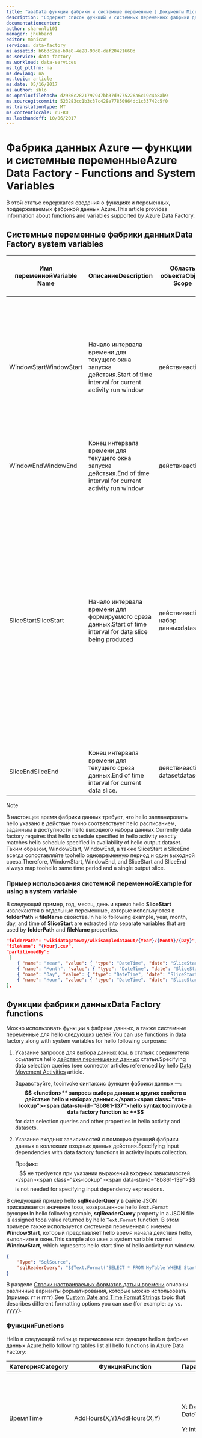 ```yaml
---
title: "aaaData функции фабрики и системные переменные | Документы Microsoft"
description: "Содержит список функций и системных переменных фабрики данных Azure."
documentationcenter: 
author: sharonlo101
manager: jhubbard
editor: monicar
services: data-factory
ms.assetid: b6b3c2ae-b0e8-4e28-90d8-daf20421660d
ms.service: data-factory
ms.workload: data-services
ms.tgt_pltfrm: na
ms.devlang: na
ms.topic: article
ms.date: 05/16/2017
ms.author: shlo
ms.openlocfilehash: d2936c2821797947bb37d9775226a6c19c4b8ab9
ms.sourcegitcommit: 523283cc1b3c37c428e77850964dc1c33742c5f0
ms.translationtype: MT
ms.contentlocale: ru-RU
ms.lasthandoff: 10/06/2017
---
```

# <a name="azure-data-factory---functions-and-system-variables"></a><span data-ttu-id="8b861-103">Фабрика данных Azure — функции и системные переменные</span><span class="sxs-lookup"><span data-stu-id="8b861-103">Azure Data Factory - Functions and System Variables</span></span>
<span data-ttu-id="8b861-104">В этой статье содержатся сведения о функциях и переменных, поддерживаемых фабрикой данных Azure.</span><span class="sxs-lookup"><span data-stu-id="8b861-104">This article provides information about functions and variables supported by Azure Data Factory.</span></span>

## <a name="data-factory-system-variables"></a><span data-ttu-id="8b861-105">Системные переменные фабрики данных</span><span class="sxs-lookup"><span data-stu-id="8b861-105">Data Factory system variables</span></span>
| <span data-ttu-id="8b861-106">Имя переменной</span><span class="sxs-lookup"><span data-stu-id="8b861-106">Variable Name</span></span> | <span data-ttu-id="8b861-107">Описание</span><span class="sxs-lookup"><span data-stu-id="8b861-107">Description</span></span> | <span data-ttu-id="8b861-108">Область объекта</span><span class="sxs-lookup"><span data-stu-id="8b861-108">Object Scope</span></span> | <span data-ttu-id="8b861-109">Область JSON и примеры использования</span><span class="sxs-lookup"><span data-stu-id="8b861-109">JSON Scope and Use Cases</span></span> |
| --- | --- | --- | --- |
| <span data-ttu-id="8b861-110">WindowStart</span><span class="sxs-lookup"><span data-stu-id="8b861-110">WindowStart</span></span> |<span data-ttu-id="8b861-111">Начало интервала времени для текущего окна запуска действия.</span><span class="sxs-lookup"><span data-stu-id="8b861-111">Start of time interval for current activity run window</span></span> |<span data-ttu-id="8b861-112">действие</span><span class="sxs-lookup"><span data-stu-id="8b861-112">activity</span></span> |<ol><li><span data-ttu-id="8b861-113">Укажите запросы на выбор данных.</span><span class="sxs-lookup"><span data-stu-id="8b861-113">Specify data selection queries.</span></span> <span data-ttu-id="8b861-114">См. в статьях соединитель, на которые ссылается hello [действия перемещения данных](data-factory-data-movement-activities.md) статьи.</span><span class="sxs-lookup"><span data-stu-id="8b861-114">See connector articles referenced in hello [Data Movement Activities](data-factory-data-movement-activities.md) article.</span></span></li> |
| <span data-ttu-id="8b861-115">WindowEnd</span><span class="sxs-lookup"><span data-stu-id="8b861-115">WindowEnd</span></span> |<span data-ttu-id="8b861-116">Конец интервала времени для текущего окна запуска действия.</span><span class="sxs-lookup"><span data-stu-id="8b861-116">End of time interval for current activity run window</span></span> |<span data-ttu-id="8b861-117">действие</span><span class="sxs-lookup"><span data-stu-id="8b861-117">activity</span></span> |<span data-ttu-id="8b861-118">то же, что и WindowStart.</span><span class="sxs-lookup"><span data-stu-id="8b861-118">same as WindowStart.</span></span> |
| <span data-ttu-id="8b861-119">SliceStart</span><span class="sxs-lookup"><span data-stu-id="8b861-119">SliceStart</span></span> |<span data-ttu-id="8b861-120">Начало интервала времени для формируемого среза данных.</span><span class="sxs-lookup"><span data-stu-id="8b861-120">Start of time interval for data  slice being produced</span></span> |<span data-ttu-id="8b861-121">действие</span><span class="sxs-lookup"><span data-stu-id="8b861-121">activity</span></span><br/><span data-ttu-id="8b861-122">набор данных</span><span class="sxs-lookup"><span data-stu-id="8b861-122">dataset</span></span> |<ol><li><span data-ttu-id="8b861-123">Укажите динамические пути к папкам и имена файлов при работе с [большими двоичными объектами Azure](data-factory-azure-blob-connector.md) и [наборами данных файловой системы](data-factory-onprem-file-system-connector.md).</span><span class="sxs-lookup"><span data-stu-id="8b861-123">Specify dynamic folder paths and file names while working with [Azure Blob](data-factory-azure-blob-connector.md) and [File System datasets](data-factory-onprem-file-system-connector.md).</span></span></li><li><span data-ttu-id="8b861-124">Укажите входные зависимости с помощью функций фабрики данных в коллекции входных данных действия.</span><span class="sxs-lookup"><span data-stu-id="8b861-124">Specify input dependencies with data factory functions in activity inputs collection.</span></span></li></ol> |
| <span data-ttu-id="8b861-125">SliceEnd</span><span class="sxs-lookup"><span data-stu-id="8b861-125">SliceEnd</span></span> |<span data-ttu-id="8b861-126">Конец интервала времени для текущего среза данных.</span><span class="sxs-lookup"><span data-stu-id="8b861-126">End of time interval for current data slice.</span></span> |<span data-ttu-id="8b861-127">действие</span><span class="sxs-lookup"><span data-stu-id="8b861-127">activity</span></span><br/><span data-ttu-id="8b861-128">dataset</span><span class="sxs-lookup"><span data-stu-id="8b861-128">dataset</span></span> |<span data-ttu-id="8b861-129">То же, что и для SliceStart.</span><span class="sxs-lookup"><span data-stu-id="8b861-129">same as SliceStart.</span></span> |

> [!NOTE]
> <span data-ttu-id="8b861-130">В настоящее время фабрики данных требует, что hello запланировать hello указано в действие точно соответствует hello расписанием, заданным в доступности hello выходного набора данных.</span><span class="sxs-lookup"><span data-stu-id="8b861-130">Currently data factory requires that hello schedule specified in hello activity exactly matches hello schedule specified in availability of hello output dataset.</span></span> <span data-ttu-id="8b861-131">Таким образом, WindowStart, WindowEnd, а также SliceStart и SliceEnd всегда сопоставляйте toohello одновременную период и один выходной среза.</span><span class="sxs-lookup"><span data-stu-id="8b861-131">Therefore, WindowStart, WindowEnd, and SliceStart and SliceEnd always map toohello same time period and a single output slice.</span></span>
> 

### <a name="example-for-using-a-system-variable"></a><span data-ttu-id="8b861-132">Пример использования системной переменной</span><span class="sxs-lookup"><span data-stu-id="8b861-132">Example for using a system variable</span></span>
<span data-ttu-id="8b861-133">В следующий пример, год, месяц, день и время hello **SliceStart** извлекаются в отдельные переменные, которые используются в **folderPath** и **fileName** свойства.</span><span class="sxs-lookup"><span data-stu-id="8b861-133">In hello following example, year, month, day, and time of **SliceStart** are extracted into separate variables that are used by **folderPath** and **fileName** properties.</span></span>

```json
"folderPath": "wikidatagateway/wikisampledataout/{Year}/{Month}/{Day}",
"fileName": "{Hour}.csv",
"partitionedBy":
 [
    { "name": "Year", "value": { "type": "DateTime", "date": "SliceStart", "format": "yyyy" } },
    { "name": "Month", "value": { "type": "DateTime", "date": "SliceStart", "format": "MM" } },
    { "name": "Day", "value": { "type": "DateTime", "date": "SliceStart", "format": "dd" } },
    { "name": "Hour", "value": { "type": "DateTime", "date": "SliceStart", "format": "hh" } }
],
```

## <a name="data-factory-functions"></a><span data-ttu-id="8b861-134">Функции фабрики данных</span><span class="sxs-lookup"><span data-stu-id="8b861-134">Data Factory functions</span></span>
<span data-ttu-id="8b861-135">Можно использовать функции в фабрике данных, а также системные переменные для hello следующих целей:</span><span class="sxs-lookup"><span data-stu-id="8b861-135">You can use functions in data factory along with system variables for hello following purposes:</span></span>

1. <span data-ttu-id="8b861-136">Указание запросов для выбора данных (см. в статьях соединителя ссылается hello [действия перемещения данных](data-factory-data-movement-activities.md) статьи.</span><span class="sxs-lookup"><span data-stu-id="8b861-136">Specifying data selection queries (see connector articles referenced by hello [Data Movement Activities](data-factory-data-movement-activities.md) article.</span></span>
   
   <span data-ttu-id="8b861-137">Здравствуйте, tooinvoke синтаксис функции фабрики данных —:  **$$ <function>**  запросы выбора данных и других свойств в действие hello и наборах данных.</span><span class="sxs-lookup"><span data-stu-id="8b861-137">hello syntax tooinvoke a data factory function is: **$$<function>** for data selection queries and other properties in hello activity and datasets.</span></span>  
2. <span data-ttu-id="8b861-138">Указание входных зависимостей с помощью функций фабрики данных в коллекции входных данных действия.</span><span class="sxs-lookup"><span data-stu-id="8b861-138">Specifying input dependencies with data factory functions in activity inputs collection.</span></span>
   
    <span data-ttu-id="8b861-139">Префикс $$ не требуется при указании выражений входных зависимостей.</span><span class="sxs-lookup"><span data-stu-id="8b861-139">$$ is not needed for specifying input dependency expressions.</span></span>     

<span data-ttu-id="8b861-140">В следующий пример hello **sqlReaderQuery** в файле JSON присваивается значение tooa, возвращенное hello `Text.Format` функции.</span><span class="sxs-lookup"><span data-stu-id="8b861-140">In hello following sample, **sqlReaderQuery** property in a JSON file is assigned tooa value returned by hello `Text.Format` function.</span></span> <span data-ttu-id="8b861-141">В этом примере также используется системная переменная с именем **WindowStart**, который представляет hello время начала действия hello, выполните в окне.</span><span class="sxs-lookup"><span data-stu-id="8b861-141">This sample also uses a system variable named **WindowStart**, which represents hello start time of hello activity run window.</span></span>

```json
{
    "Type": "SqlSource",
    "sqlReaderQuery": "$$Text.Format('SELECT * FROM MyTable WHERE StartTime = \\'{0:yyyyMMdd-HH}\\'', WindowStart)"
}
```

<span data-ttu-id="8b861-142">В разделе [Строки настраиваемых форматов даты и времени](https://msdn.microsoft.com/library/8kb3ddd4.aspx) описаны различные варианты форматирования, которые можно использовать (пример: гг и гггг).</span><span class="sxs-lookup"><span data-stu-id="8b861-142">See [Custom Date and Time Format Strings](https://msdn.microsoft.com/library/8kb3ddd4.aspx) topic that describes different formatting options you can use (for example: ay vs. yyyy).</span></span> 

### <a name="functions"></a><span data-ttu-id="8b861-143">Функции</span><span class="sxs-lookup"><span data-stu-id="8b861-143">Functions</span></span>
<span data-ttu-id="8b861-144">Hello в следующей таблице перечислены все функции hello в фабрике данных Azure:</span><span class="sxs-lookup"><span data-stu-id="8b861-144">hello following tables list all hello functions in Azure Data Factory:</span></span>

| <span data-ttu-id="8b861-145">Категория</span><span class="sxs-lookup"><span data-stu-id="8b861-145">Category</span></span> | <span data-ttu-id="8b861-146">Функция</span><span class="sxs-lookup"><span data-stu-id="8b861-146">Function</span></span> | <span data-ttu-id="8b861-147">Параметры</span><span class="sxs-lookup"><span data-stu-id="8b861-147">Parameters</span></span> | <span data-ttu-id="8b861-148">Описание</span><span class="sxs-lookup"><span data-stu-id="8b861-148">Description</span></span> |
| --- | --- | --- | --- |
| <span data-ttu-id="8b861-149">Время</span><span class="sxs-lookup"><span data-stu-id="8b861-149">Time</span></span> |<span data-ttu-id="8b861-150">AddHours(X,Y)</span><span class="sxs-lookup"><span data-stu-id="8b861-150">AddHours(X,Y)</span></span> |<span data-ttu-id="8b861-151">X: DateTime </span><span class="sxs-lookup"><span data-stu-id="8b861-151">X: DateTime</span></span> <br/><br/><span data-ttu-id="8b861-152">Y: int</span><span class="sxs-lookup"><span data-stu-id="8b861-152">Y: int</span></span> |<span data-ttu-id="8b861-153">Добавляет Y часов toohello заданному времени X.</span><span class="sxs-lookup"><span data-stu-id="8b861-153">Adds Y hours toohello given time X.</span></span> <br/><br/><span data-ttu-id="8b861-154">Пример: `9/5/2013 12:00:00 PM + 2 hours = 9/5/2013 2:00:00 PM`</span><span class="sxs-lookup"><span data-stu-id="8b861-154">Example: `9/5/2013 12:00:00 PM + 2 hours = 9/5/2013 2:00:00 PM`</span></span> |
| <span data-ttu-id="8b861-155">Время</span><span class="sxs-lookup"><span data-stu-id="8b861-155">Time</span></span> |<span data-ttu-id="8b861-156">AddMinutes(X,Y)</span><span class="sxs-lookup"><span data-stu-id="8b861-156">AddMinutes(X,Y)</span></span> |<span data-ttu-id="8b861-157">X: DateTime </span><span class="sxs-lookup"><span data-stu-id="8b861-157">X: DateTime</span></span> <br/><br/><span data-ttu-id="8b861-158">Y: int</span><span class="sxs-lookup"><span data-stu-id="8b861-158">Y: int</span></span> |<span data-ttu-id="8b861-159">Добавляет Y минут tooX.</span><span class="sxs-lookup"><span data-stu-id="8b861-159">Adds Y minutes tooX.</span></span><br/><br/><span data-ttu-id="8b861-160">Пример: `9/15/2013 12: 00:00 PM + 15 minutes = 9/15/2013 12: 15:00 PM`</span><span class="sxs-lookup"><span data-stu-id="8b861-160">Example: `9/15/2013 12: 00:00 PM + 15 minutes = 9/15/2013 12: 15:00 PM`</span></span> |
| <span data-ttu-id="8b861-161">Время</span><span class="sxs-lookup"><span data-stu-id="8b861-161">Time</span></span> |<span data-ttu-id="8b861-162">StartOfHour(X)</span><span class="sxs-lookup"><span data-stu-id="8b861-162">StartOfHour(X)</span></span> |<span data-ttu-id="8b861-163">X: DateTime </span><span class="sxs-lookup"><span data-stu-id="8b861-163">X: Datetime</span></span> |<span data-ttu-id="8b861-164">Возвращает hello время начала для часа hello, представленного компонентом часа hello X.</span><span class="sxs-lookup"><span data-stu-id="8b861-164">Gets hello starting time for hello hour represented by hello hour component of X.</span></span> <br/><br/><span data-ttu-id="8b861-165">Пример: `StartOfHour of 9/15/2013 05: 10:23 PM is 9/15/2013 05: 00:00 PM`</span><span class="sxs-lookup"><span data-stu-id="8b861-165">Example: `StartOfHour of 9/15/2013 05: 10:23 PM is 9/15/2013 05: 00:00 PM`</span></span> |
| <span data-ttu-id="8b861-166">Дата</span><span class="sxs-lookup"><span data-stu-id="8b861-166">Date</span></span> |<span data-ttu-id="8b861-167">AddDays(X,Y)</span><span class="sxs-lookup"><span data-stu-id="8b861-167">AddDays(X,Y)</span></span> |<span data-ttu-id="8b861-168">X: DateTime </span><span class="sxs-lookup"><span data-stu-id="8b861-168">X: DateTime</span></span><br/><br/><span data-ttu-id="8b861-169">Y: int</span><span class="sxs-lookup"><span data-stu-id="8b861-169">Y: int</span></span> |<span data-ttu-id="8b861-170">Добавляет Y дней tooX.</span><span class="sxs-lookup"><span data-stu-id="8b861-170">Adds Y days tooX.</span></span> <br/><br/><span data-ttu-id="8b861-171">Пример: 15.09.2013 12:00:00 + 2 дня = 17.09.2013 12:00:00.</span><span class="sxs-lookup"><span data-stu-id="8b861-171">Example: 9/15/2013 12:00:00 PM + 2 days = 9/17/2013 12:00:00 PM.</span></span><br/><br/><span data-ttu-id="8b861-172">Можно также вычитать дни, указав в качестве Y отрицательное число.</span><span class="sxs-lookup"><span data-stu-id="8b861-172">You can subtract days too by specifying Y as a negative number.</span></span><br/><br/><span data-ttu-id="8b861-173">Пример: `9/15/2013 12:00:00 PM - 2 days = 9/13/2013 12:00:00 PM`.</span><span class="sxs-lookup"><span data-stu-id="8b861-173">Example: `9/15/2013 12:00:00 PM - 2 days = 9/13/2013 12:00:00 PM`.</span></span> |
| <span data-ttu-id="8b861-174">Дата</span><span class="sxs-lookup"><span data-stu-id="8b861-174">Date</span></span> |<span data-ttu-id="8b861-175">AddMonths(X,Y)</span><span class="sxs-lookup"><span data-stu-id="8b861-175">AddMonths(X,Y)</span></span> |<span data-ttu-id="8b861-176">X: DateTime </span><span class="sxs-lookup"><span data-stu-id="8b861-176">X: DateTime</span></span><br/><br/><span data-ttu-id="8b861-177">Y: int</span><span class="sxs-lookup"><span data-stu-id="8b861-177">Y: int</span></span> |<span data-ttu-id="8b861-178">Добавляет Y месяцев tooX.</span><span class="sxs-lookup"><span data-stu-id="8b861-178">Adds Y months tooX.</span></span><br/><br/><span data-ttu-id="8b861-179">`Example: 9/15/2013 12:00:00 PM + 1 month = 10/15/2013 12:00:00 PM`.</span><span class="sxs-lookup"><span data-stu-id="8b861-179">`Example: 9/15/2013 12:00:00 PM + 1 month = 10/15/2013 12:00:00 PM`.</span></span><br/><br/><span data-ttu-id="8b861-180">Можно также вычитать месяцы, указав в качестве Y отрицательное число.</span><span class="sxs-lookup"><span data-stu-id="8b861-180">You can subtract months too by specifying Y as a negative number.</span></span><br/><br/><span data-ttu-id="8b861-181">Пример: `9/15/2013 12:00:00 PM - 1 month = 8/15/2013 12:00:00 PM`.</span><span class="sxs-lookup"><span data-stu-id="8b861-181">Example: `9/15/2013 12:00:00 PM - 1 month = 8/15/2013 12:00:00 PM`.</span></span>|
| <span data-ttu-id="8b861-182">Дата</span><span class="sxs-lookup"><span data-stu-id="8b861-182">Date</span></span> |<span data-ttu-id="8b861-183">AddQuarters(X,Y)</span><span class="sxs-lookup"><span data-stu-id="8b861-183">AddQuarters(X,Y)</span></span> |<span data-ttu-id="8b861-184">X: DateTime </span><span class="sxs-lookup"><span data-stu-id="8b861-184">X: DateTime</span></span> <br/><br/><span data-ttu-id="8b861-185">Y: int</span><span class="sxs-lookup"><span data-stu-id="8b861-185">Y: int</span></span> |<span data-ttu-id="8b861-186">Добавляет Y * 3 месяца tooX.</span><span class="sxs-lookup"><span data-stu-id="8b861-186">Adds Y * 3 months tooX.</span></span><br/><br/><span data-ttu-id="8b861-187">Пример: `9/15/2013 12:00:00 PM + 1 quarter = 12/15/2013 12:00:00 PM`</span><span class="sxs-lookup"><span data-stu-id="8b861-187">Example: `9/15/2013 12:00:00 PM + 1 quarter = 12/15/2013 12:00:00 PM`</span></span> |
| <span data-ttu-id="8b861-188">Дата</span><span class="sxs-lookup"><span data-stu-id="8b861-188">Date</span></span> |<span data-ttu-id="8b861-189">AddWeeks(X,Y)</span><span class="sxs-lookup"><span data-stu-id="8b861-189">AddWeeks(X,Y)</span></span> |<span data-ttu-id="8b861-190">X: DateTime </span><span class="sxs-lookup"><span data-stu-id="8b861-190">X: DateTime</span></span><br/><br/><span data-ttu-id="8b861-191">Y: int</span><span class="sxs-lookup"><span data-stu-id="8b861-191">Y: int</span></span> |<span data-ttu-id="8b861-192">Добавляет Y * 7 дней tooX</span><span class="sxs-lookup"><span data-stu-id="8b861-192">Adds Y * 7 days tooX</span></span><br/><br/><span data-ttu-id="8b861-193">Пример: 15.09.2013 12:00:00 + 1 неделя = 22.09.2013 12:00:00.</span><span class="sxs-lookup"><span data-stu-id="8b861-193">Example: 9/15/2013 12:00:00 PM + 1 week = 9/22/2013 12:00:00 PM</span></span><br/><br/><span data-ttu-id="8b861-194">Можно также вычитать недели, указав в качестве Y отрицательное число.</span><span class="sxs-lookup"><span data-stu-id="8b861-194">You can subtract weeks too by specifying Y as a negative number.</span></span><br/><br/><span data-ttu-id="8b861-195">Пример: `9/15/2013 12:00:00 PM - 1 week = 9/7/2013 12:00:00 PM`.</span><span class="sxs-lookup"><span data-stu-id="8b861-195">Example: `9/15/2013 12:00:00 PM - 1 week = 9/7/2013 12:00:00 PM`.</span></span> |
| <span data-ttu-id="8b861-196">Дата</span><span class="sxs-lookup"><span data-stu-id="8b861-196">Date</span></span> |<span data-ttu-id="8b861-197">AddYears(X,Y)</span><span class="sxs-lookup"><span data-stu-id="8b861-197">AddYears(X,Y)</span></span> |<span data-ttu-id="8b861-198">X: DateTime </span><span class="sxs-lookup"><span data-stu-id="8b861-198">X: DateTime</span></span><br/><br/><span data-ttu-id="8b861-199">Y: int</span><span class="sxs-lookup"><span data-stu-id="8b861-199">Y: int</span></span> |<span data-ttu-id="8b861-200">Добавляет Y лет tooX.</span><span class="sxs-lookup"><span data-stu-id="8b861-200">Adds Y years tooX.</span></span><br/><br/>`Example: 9/15/2013 12:00:00 PM + 1 year = 9/15/2014 12:00:00 PM`<br/><br/><span data-ttu-id="8b861-201">Можно также вычитать года, указав в качестве Y отрицательное число.</span><span class="sxs-lookup"><span data-stu-id="8b861-201">You can subtract years too by specifying Y as a negative number.</span></span><br/><br/><span data-ttu-id="8b861-202">Пример: `9/15/2013 12:00:00 PM - 1 year = 9/15/2012 12:00:00 PM`.</span><span class="sxs-lookup"><span data-stu-id="8b861-202">Example: `9/15/2013 12:00:00 PM - 1 year = 9/15/2012 12:00:00 PM`.</span></span> |
| <span data-ttu-id="8b861-203">Дата</span><span class="sxs-lookup"><span data-stu-id="8b861-203">Date</span></span> |<span data-ttu-id="8b861-204">Day(X)</span><span class="sxs-lookup"><span data-stu-id="8b861-204">Day(X)</span></span> |<span data-ttu-id="8b861-205">X: DateTime </span><span class="sxs-lookup"><span data-stu-id="8b861-205">X: DateTime</span></span> |<span data-ttu-id="8b861-206">Возвращает компонент дня hello X.</span><span class="sxs-lookup"><span data-stu-id="8b861-206">Gets hello day component of X.</span></span><br/><br/><span data-ttu-id="8b861-207">Пример: `Day of 9/15/2013 12:00:00 PM is 9`.</span><span class="sxs-lookup"><span data-stu-id="8b861-207">Example: `Day of 9/15/2013 12:00:00 PM is 9`.</span></span> |
| <span data-ttu-id="8b861-208">Дата</span><span class="sxs-lookup"><span data-stu-id="8b861-208">Date</span></span> |<span data-ttu-id="8b861-209">DayOfWeek(X)</span><span class="sxs-lookup"><span data-stu-id="8b861-209">DayOfWeek(X)</span></span> |<span data-ttu-id="8b861-210">X: DateTime </span><span class="sxs-lookup"><span data-stu-id="8b861-210">X: DateTime</span></span> |<span data-ttu-id="8b861-211">Возвращает день недели Координата X hello.</span><span class="sxs-lookup"><span data-stu-id="8b861-211">Gets hello day of week component of X.</span></span><br/><br/><span data-ttu-id="8b861-212">Пример: `DayOfWeek of 9/15/2013 12:00:00 PM is Sunday`.</span><span class="sxs-lookup"><span data-stu-id="8b861-212">Example: `DayOfWeek of 9/15/2013 12:00:00 PM is Sunday`.</span></span> |
| <span data-ttu-id="8b861-213">Дата</span><span class="sxs-lookup"><span data-stu-id="8b861-213">Date</span></span> |<span data-ttu-id="8b861-214">DayOfYear(X)</span><span class="sxs-lookup"><span data-stu-id="8b861-214">DayOfYear(X)</span></span> |<span data-ttu-id="8b861-215">X: DateTime </span><span class="sxs-lookup"><span data-stu-id="8b861-215">X: DateTime</span></span> |<span data-ttu-id="8b861-216">Возвращает день hello hello года, представленный компонентом года hello X.</span><span class="sxs-lookup"><span data-stu-id="8b861-216">Gets hello day in hello year represented by hello year component of X.</span></span><br/><br/><span data-ttu-id="8b861-217">Примеры:</span><span class="sxs-lookup"><span data-stu-id="8b861-217">Examples:</span></span><br/>`12/1/2015: day 335 of 2015`<br/>`12/31/2015: day 365 of 2015`<br/>`12/31/2016: day 366 of 2016 (Leap Year)` |
| <span data-ttu-id="8b861-218">Дата</span><span class="sxs-lookup"><span data-stu-id="8b861-218">Date</span></span> |<span data-ttu-id="8b861-219">DaysInMonth(X)</span><span class="sxs-lookup"><span data-stu-id="8b861-219">DaysInMonth(X)</span></span> |<span data-ttu-id="8b861-220">X: DateTime </span><span class="sxs-lookup"><span data-stu-id="8b861-220">X: DateTime</span></span> |<span data-ttu-id="8b861-221">Возвращает hello дней в месяце hello, представленный hello компонентом месяца параметра X.</span><span class="sxs-lookup"><span data-stu-id="8b861-221">Gets hello days in hello month represented by hello month component of parameter X.</span></span><br/><br/><span data-ttu-id="8b861-222">Пример: `DaysInMonth of 9/15/2013 are 30 since there are 30 days in hello September month`.</span><span class="sxs-lookup"><span data-stu-id="8b861-222">Example: `DaysInMonth of 9/15/2013 are 30 since there are 30 days in hello September month`.</span></span> |
| <span data-ttu-id="8b861-223">Дата</span><span class="sxs-lookup"><span data-stu-id="8b861-223">Date</span></span> |<span data-ttu-id="8b861-224">EndOfDay(X)</span><span class="sxs-lookup"><span data-stu-id="8b861-224">EndOfDay(X)</span></span> |<span data-ttu-id="8b861-225">X: DateTime </span><span class="sxs-lookup"><span data-stu-id="8b861-225">X: DateTime</span></span> |<span data-ttu-id="8b861-226">Возвращает hello даты времени, представляющее конец hello hello дня (компонента дня) X.</span><span class="sxs-lookup"><span data-stu-id="8b861-226">Gets hello date-time that represents hello end of hello day (day component) of X.</span></span><br/><br/><span data-ttu-id="8b861-227">Пример: `EndOfDay of 9/15/2013 05:10:23 PM is 9/15/2013 11:59:59 PM`.</span><span class="sxs-lookup"><span data-stu-id="8b861-227">Example: `EndOfDay of 9/15/2013 05:10:23 PM is 9/15/2013 11:59:59 PM`.</span></span> |
| <span data-ttu-id="8b861-228">Дата</span><span class="sxs-lookup"><span data-stu-id="8b861-228">Date</span></span> |<span data-ttu-id="8b861-229">EndOfMonth(X)</span><span class="sxs-lookup"><span data-stu-id="8b861-229">EndOfMonth(X)</span></span> |<span data-ttu-id="8b861-230">X: DateTime </span><span class="sxs-lookup"><span data-stu-id="8b861-230">X: DateTime</span></span> |<span data-ttu-id="8b861-231">Получает конец hello hello месяца, представленный компонентом месяца параметра X.</span><span class="sxs-lookup"><span data-stu-id="8b861-231">Gets hello end of hello month represented by month component of parameter X.</span></span> <br/><br/><span data-ttu-id="8b861-232">Пример: `EndOfMonth of 9/15/2013 05:10:23 PM is 9/30/2013 11:59:59 PM` (Дата и время, представляющий hello конец сентября)</span><span class="sxs-lookup"><span data-stu-id="8b861-232">Example: `EndOfMonth of 9/15/2013 05:10:23 PM is 9/30/2013 11:59:59 PM` (date time that represents hello end of September month)</span></span> |
| <span data-ttu-id="8b861-233">Дата</span><span class="sxs-lookup"><span data-stu-id="8b861-233">Date</span></span> |<span data-ttu-id="8b861-234">StartOfDay(X)</span><span class="sxs-lookup"><span data-stu-id="8b861-234">StartOfDay(X)</span></span> |<span data-ttu-id="8b861-235">X: DateTime </span><span class="sxs-lookup"><span data-stu-id="8b861-235">X: DateTime</span></span> |<span data-ttu-id="8b861-236">Получает начало hello hello дня, представленного компонентом дня hello параметра X.</span><span class="sxs-lookup"><span data-stu-id="8b861-236">Gets hello start of hello day represented by hello day component of parameter X.</span></span><br/><br/><span data-ttu-id="8b861-237">Пример: `StartOfDay of 9/15/2013 05:10:23 PM is 9/15/2013 12:00:00 AM`.</span><span class="sxs-lookup"><span data-stu-id="8b861-237">Example: `StartOfDay of 9/15/2013 05:10:23 PM is 9/15/2013 12:00:00 AM`.</span></span> |
| <span data-ttu-id="8b861-238">DateTime</span><span class="sxs-lookup"><span data-stu-id="8b861-238">DateTime</span></span> |<span data-ttu-id="8b861-239">From(X)</span><span class="sxs-lookup"><span data-stu-id="8b861-239">From(X)</span></span> |<span data-ttu-id="8b861-240">X: String</span><span class="sxs-lookup"><span data-stu-id="8b861-240">X: String</span></span> |<span data-ttu-id="8b861-241">Синтаксический анализ строки X tooa Дата и время.</span><span class="sxs-lookup"><span data-stu-id="8b861-241">Parse string X tooa date time.</span></span> |
| <span data-ttu-id="8b861-242">DateTime</span><span class="sxs-lookup"><span data-stu-id="8b861-242">DateTime</span></span> |<span data-ttu-id="8b861-243">Ticks(X)</span><span class="sxs-lookup"><span data-stu-id="8b861-243">Ticks(X)</span></span> |<span data-ttu-id="8b861-244">X: DateTime </span><span class="sxs-lookup"><span data-stu-id="8b861-244">X: DateTime</span></span> |<span data-ttu-id="8b861-245">Возвращает свойства параметра hello X hello тактов. Один такт равен 100 наносекунд.</span><span class="sxs-lookup"><span data-stu-id="8b861-245">Gets hello ticks property of hello parameter X. One tick equals 100 nanoseconds.</span></span> <span data-ttu-id="8b861-246">Hello значение этого свойства представляет hello количество тактов, прошедших с полуночи в 12:00:00, 1 января 0001 г.</span><span class="sxs-lookup"><span data-stu-id="8b861-246">hello value of this property represents hello number of ticks that have elapsed since 12:00:00 midnight, January 1, 0001.</span></span> |
| <span data-ttu-id="8b861-247">текст</span><span class="sxs-lookup"><span data-stu-id="8b861-247">Text</span></span> |<span data-ttu-id="8b861-248">Format(X)</span><span class="sxs-lookup"><span data-stu-id="8b861-248">Format(X)</span></span> |<span data-ttu-id="8b861-249">X: String (переменная)</span><span class="sxs-lookup"><span data-stu-id="8b861-249">X: String variable</span></span> |<span data-ttu-id="8b861-250">Текст hello форматов (использовать `\\'` tooescape комбинации `'` символов).</span><span class="sxs-lookup"><span data-stu-id="8b861-250">Formats hello text (use `\\'` combination tooescape `'` character).</span></span>|

> [!IMPORTANT]
> <span data-ttu-id="8b861-251">При использовании функции в другую функцию, нет необходимости toouse  **$$**  префикс для внутренней функции hello.</span><span class="sxs-lookup"><span data-stu-id="8b861-251">When using a function within another function, you do not need toouse **$$** prefix for hello inner function.</span></span> <span data-ttu-id="8b861-252">Например, $$Text.Format('PartitionKey eq \\'my_pkey_filter_value\\' and RowKey ge \\'{0:yyyy-MM-dd HH:mm:ss}\\'', Time.AddHours(SliceStart, -6)).</span><span class="sxs-lookup"><span data-stu-id="8b861-252">For example: $$Text.Format('PartitionKey eq \\'my_pkey_filter_value\\' and RowKey ge \\'{0: yyyy-MM-dd HH:mm:ss}\\'', Time.AddHours(SliceStart, -6)).</span></span> <span data-ttu-id="8b861-253">Обратите внимание, что в этом примере  **$$**  префикс не используется для hello **Time.AddHours** функции.</span><span class="sxs-lookup"><span data-stu-id="8b861-253">In this example, notice that **$$** prefix is not used for hello **Time.AddHours** function.</span></span> 

#### <a name="example"></a><span data-ttu-id="8b861-254">Пример</span><span class="sxs-lookup"><span data-stu-id="8b861-254">Example</span></span>
<span data-ttu-id="8b861-255">В hello в следующем примере, входные и выходные параметры для действия Hive hello определяются с использованием hello `Text.Format` функции и SliceStart системной переменной.</span><span class="sxs-lookup"><span data-stu-id="8b861-255">In hello following example, input and output parameters for hello Hive activity are determined by using hello `Text.Format` function and SliceStart system variable.</span></span> 

```json  
{
    "name": "HiveActivitySamplePipeline",
        "properties": {
    "activities": [
            {
            "name": "HiveActivitySample",
            "type": "HDInsightHive",
            "inputs": [
                    {
                    "name": "HiveSampleIn"
                    }
            ],
            "outputs": [
                    {
                    "name": "HiveSampleOut"
                }
            ],
            "linkedServiceName": "HDInsightLinkedService",
            "typeproperties": {
                    "scriptPath": "adfwalkthrough\\scripts\\samplehive.hql",
                    "scriptLinkedService": "StorageLinkedService",
                    "defines": {
                        "Input": "$$Text.Format('wasb://adfwalkthrough@<storageaccountname>.blob.core.windows.net/samplein/yearno={0:yyyy}/monthno={0:MM}/dayno={0:dd}/', SliceStart)",
                        "Output": "$$Text.Format('wasb://adfwalkthrough@<storageaccountname>.blob.core.windows.net/sampleout/yearno={0:yyyy}/monthno={0:MM}/dayno={0:dd}/', SliceStart)"
                    },
                    "scheduler": {
                        "frequency": "Hour",
                        "interval": 1
                }
            }
            }
    ]
    }
}
```

### <a name="example-2"></a><span data-ttu-id="8b861-256">Пример 2</span><span class="sxs-lookup"><span data-stu-id="8b861-256">Example 2</span></span>

<span data-ttu-id="8b861-257">В следующем примере hello hello параметра DateTime для hello действия хранимой процедуры, определяется с помощью текста hello.</span><span class="sxs-lookup"><span data-stu-id="8b861-257">In hello following example, hello DateTime parameter for hello Stored Procedure Activity is determined by using hello Text.</span></span> <span data-ttu-id="8b861-258">Функции форматирования и hello SliceStart переменной.</span><span class="sxs-lookup"><span data-stu-id="8b861-258">Format function and hello SliceStart variable.</span></span> 

```json
{
    "name": "SprocActivitySamplePipeline",
    "properties": {
        "activities": [
            {
                "type": "SqlServerStoredProcedure",
                "typeProperties": {
                    "storedProcedureName": "sp_sample",
                    "storedProcedureParameters": {
                        "DateTime": "$$Text.Format('{0:yyyy-MM-dd HH:mm:ss}', SliceStart)"
                    }
                },
                "outputs": [
                    {
                        "name": "sprocsampleout"
                    }
                ],
                "scheduler": {
                    "frequency": "Hour",
                    "interval": 1
                },
                "name": "SprocActivitySample"
            }
        ],
            "start": "2016-08-02T00:00:00Z",
            "end": "2016-08-02T05:00:00Z",
        "isPaused": false
    }
}
```

### <a name="example-3"></a><span data-ttu-id="8b861-259">Пример 3</span><span class="sxs-lookup"><span data-stu-id="8b861-259">Example 3</span></span>
<span data-ttu-id="8b861-260">tooread данные из предыдущего дня вместо день представлен прошедшими hello SliceStart, используйте функции hello AddDays, как показано в следующий пример hello:</span><span class="sxs-lookup"><span data-stu-id="8b861-260">tooread data from previous day instead of day represented by hello SliceStart, use hello AddDays function as shown in hello following example:</span></span> 

```json
{
    "name": "SamplePipeline",
    "properties": {
        "start": "2016-01-01T08:00:00",
        "end": "2017-01-01T11:00:00",
        "description": "hive activity",
        "activities": [
            {
                "name": "SampleHiveActivity",
                "inputs": [
                    {
                        "name": "MyAzureBlobInput",
                        "startTime": "Date.AddDays(SliceStart, -1)",
                        "endTime": "Date.AddDays(SliceEnd, -1)"
                    }
                ],
                "outputs": [
                    {
                        "name": "MyAzureBlobOutput"
                    }
                ],
                "linkedServiceName": "HDInsightLinkedService",
                "type": "HDInsightHive",
                "typeProperties": {
                    "scriptPath": "adftutorial\\hivequery.hql",
                    "scriptLinkedService": "StorageLinkedService",
                    "defines": {
                        "Year": "$$Text.Format('{0:yyyy}',WindowsStart)",
                        "Month": "$$Text.Format('{0:MM}',WindowStart)",
                        "Day": "$$Text.Format('{0:dd}',WindowStart)"
                    }
                },
                "scheduler": {
                    "frequency": "Day",
                    "interval": 1
                },
                "policy": {
                    "concurrency": 1,
                    "executionPriorityOrder": "OldestFirst",
                    "retry": 2,
                    "timeout": "01:00:00"
                }
            }
        ]
    }
}
```

<span data-ttu-id="8b861-261">В разделе [Строки настраиваемых форматов даты и времени](https://msdn.microsoft.com/library/8kb3ddd4.aspx) описаны различные варианты форматирования, которые можно использовать (пример: гг и гггг).</span><span class="sxs-lookup"><span data-stu-id="8b861-261">See [Custom Date and Time Format Strings](https://msdn.microsoft.com/library/8kb3ddd4.aspx) topic that describes different formatting options you can use (for example: yy vs. yyyy).</span></span> 

